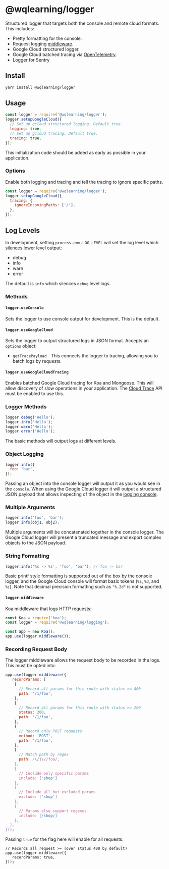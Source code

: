 # @wqlearning/logger

Structured logger that targets both the console and remote cloud formats. This
includes:

- Pretty formatting for the console.
- Request logging [middleware](#middleware).
- Google Cloud structured logger.
- Google Cloud batched tracing via [OpenTelemetry](https://opentelemetry.io/).
- Logger for Sentry

## Install

```bash
yarn install @wqlearning/logger
```

## Usage

```js
const logger = require('@wqlearning/logger');
logger.setupGoogleCloud({
  // Set up gcloud structured logging. Default true.
  logging: true,
  // Set up gcloud tracing. Default true.
  tracing: true,
});
```

This initialization code should be added as early as possible in your
application.

### Options

Enable both logging and tracing and tell the tracing to ignore specific paths.

```js
const logger = require('@wqlearning/logger');
logger.setupGoogleCloud({
  tracing: {
    ignoreIncomingPaths: ['/'],
  },
});
```

## Log Levels

In development, setting `process.env.LOG_LEVEL` will set the log level which
silences lower level output:

- debug
- info
- warn
- error

The default is `info` which silences `debug` level logs.

### Methods

#### `logger.useConsole`

Sets the logger to use console output for development. This is the default.

#### `logger.useGoogleCloud`

Sets the logger to output structured logs in JSON format. Accepts an `options`
object:

- `getTracePayload` - This connects the logger to tracing, allowing you to batch
  logs by requests.

#### `logger.useGoogleCloudTracing`

Enables batched Google Cloud tracing for Koa and Mongoose. This will allow
discovery of slow operations in your application. The
[Cloud Trace](https://cloud.google.com/trace) API must be enabled to use this.

### Logger Methods

```js
logger.debug('Hello');
logger.info('Hello');
logger.warn('Hello');
logger.error('Hello');
```

The basic methods will output logs at different levels.

### Object Logging

```js
logger.info({
  foo: 'bar',
});
```

Passing an object into the console logger will output it as you would see in the
`console`. When using the Google Cloud logger it will output a structured JSON
payload that allows inspecting of the object in the
[logging console](https://console.cloud.google.com/logs).

### Multiple Arguments

```js
logger.info('foo', 'bar');
logger.info(obj1, obj2);
```

Multiple arguments will be concatenated together in the console logger. The
Google Cloud logger will present a truncated message and export complex objects
to the JSON payload.

### String Formatting

```js
logger.info('%s -> %s', 'foo', 'bar'); // foo -> bar
```

Basic printf style formatting is supported out of the box by the console logger,
and the Google Cloud console will format basic tokens (`%s`, `%d`, and `%i`).
Note that decimal precision formatting such as `"%.2d"` is not supported.

#### `logger.middleware`

Koa middleware that logs HTTP requests:

```js
const Koa = require('koa');
const logger = require('@wqlearning/logging');

const app = new Koa();
app.use(logger.middleware());
```

### Recording Request Body

The logger middleware allows the request body to be recorded in the logs. This
must be opted into:

```js
app.use(logger.middleware({
   recordParams: [
    {
      // Record all params for this route with status >= 400
      path: '/1/foo',
    },
    {
      // Record all params for this route with status >= 200
      status: 200,
      path: '/1/foo',
    },
    {
      // Record only POST requests
      method: 'POST',
      path: '/1/foo',
    },
    {
      // Match path by regex
      path: /\/1\//foo/,
    },
    {
      // Include only specific params
      include: ['shop']
    },
    {
      // Include all but excluded params
      exclude: ['shop']
    },
    {
      // Params also support regexes
      include: [/shop/]
    },
  ],
}));
```

Passing `true` for the flag here will enable for all requests.

```
// Records all request >= (over status 400 by default)
app.use(logger.middleware({
   recordParams: true,
}));
```

